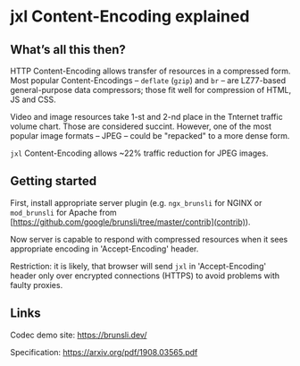 # jxl Content-Encoding explained

## What’s all this then?

HTTP Content-Encoding allows transfer of resources in a compressed form.
Most popular Content-Encodings – `deflate` (`gzip`) and `br` – are LZ77-based general-purpose data compressors; those fit well for compression of HTML, JS and CSS.

Video and image resources take 1-st and 2-nd place in the Tnternet traffic volume chart. Those are considered succint.
However, one of the most popular image formats – JPEG – could be "repacked" to a more dense form.

`jxl` Content-Encoding allows ~22% traffic reduction for JPEG images.

## Getting started

First, install appropriate server plugin (e.g. `ngx_brunsli` for NGINX or `mod_brunsli` for Apache from [https://github.com/google/brunsli/tree/master/contrib](contrib)).

Now server is capable to respond with compressed resources when it sees appropriate encoding in 'Accept-Encoding' header.

Restriction: it is likely, that browser will send `jxl` in 'Accept-Encoding' header only over encrypted connections (HTTPS) to avoid problems with faulty proxies.

## Links

Codec demo site: https://brunsli.dev/

Specification: https://arxiv.org/pdf/1908.03565.pdf
